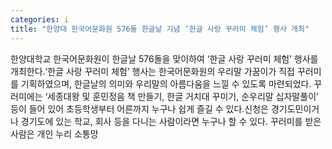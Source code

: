 ```yaml
---
categories: i
title: "한양대 한국어문화원 576돌 한글날 기념 ‘한글 사랑 꾸러미 체험’ 행사 개최"
---
```

한양대학교 한국어문화원이 한글날 576돌을 맞이하여 ‘한글 사랑 꾸러미 체험’ 행사를 개최한다.‘한글 사랑 꾸러미 체험’ 행사는 한국어문화원의 우리말 가꿈이가 직접 꾸러미를 기획하였으며, 한글날의 의미와 우리말의 아름다움을 느낄 수 있도록 마련되었다. 꾸러미에는 ‘세종대왕 및 훈민정음 책 만들기, 한글 거치대 꾸미기, 순우리말 십자말풀이’ 등이 들어 있어 초등학생부터 어른까지 누구나 쉽게 즐길 수 있다.신청은 경기도민이거나 경기도에 있는 학교, 회사 등을 다니는 사람이라면 누구나 할 수 있다. 꾸러미를 받은 사람은 개인 누리 소통망